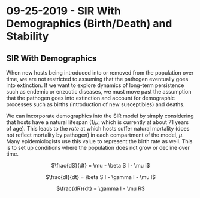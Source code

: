 # 09-25-2019 - SIR With Demographics (Birth/Death) and Stability

## SIR With Demographics

When new hosts being introduced into or removed from the population over time, we are not restricted to assuming that the pathogen eventually goes into extinction. If we want to explore dynamics of long-term persistence such as endemic or enzootic diseases, we must move past the assumption that the pathogen goes into extinction and account for demographic processes such as births (introduction of new susceptibles) and deaths. 

We can incorporate demographics into the SIR model by simply considering that hosts have a natural lifespan ($1/\mu$; which is currently at about 71 years of age). This leads to the *rate* at which hosts suffer natural mortality (does not reflect mortality by pathogen) in each compartment of the model, $\mu$. Many epidemiologists use this value to represent the birth rate as well. This is to set up conditions where the population does not grow or decline over time.

<center>

$\frac{dS}{dt} = \mu - \beta S I - \mu I$

$\frac{dI}{dt} = \beta S I - \gamma I - \mu I$

$\frac{dR}{dt} = \gamma I - \mu R$

</center>

